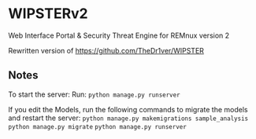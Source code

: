 # WIPSTERv2
 Web Interface Portal &amp; Security Threat Engine for REMnux version 2
 
 Rewritten version of https://github.com/TheDr1ver/WIPSTER
 
## Notes
To start the server:
Run: `python manage.py runserver`

If you edit the Models, run the following commands to migrate the models and restart the server:
`python manage.py makemigrations sample_analysis`
`python manage.py migrate`
`python manage.py runserver`

